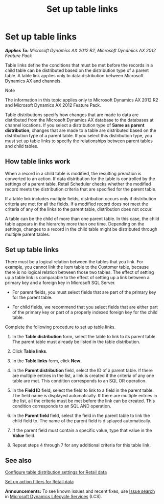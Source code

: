 ﻿---
title: Set up table links
TOCTitle: Set up table links
ms:assetid: b803b6aa-4485-4da0-9cc5-eaf8bf5ec741
ms:mtpsurl: https://technet.microsoft.com/en-us/library/JJ679932(v=AX.60)
ms:contentKeyID: 49557914
ms.date: 05/18/2015
mtps_version: v=AX.60
---

# Set up table links 


_**Applies To:** Microsoft Dynamics AX 2012 R2, Microsoft Dynamics AX 2012 Feature Pack_

Table links define the conditions that must be met before the records in a child table can be distributed based on the distribution type of a parent table. A table link applies only to data distribution between Microsoft Dynamics AX and channels.


> [!NOTE]
> <P>The information in this topic applies only to Microsoft Dynamics AX 2012 R2 and Microsoft Dynamics AX 2012 Feature Pack.</P>



Table distributions specify how changes that are made to data are distributed from the Microsoft Dynamics AX database to the databases at channel locations. If you select a distribution type of **Same as parent distribution**, changes that are made to a table are distributed based on the distribution type of a parent table. If you select this distribution type, you must set up table links to specify the relationships between parent tables and child tables.

## How table links work

When a record in a child table is modified, the resulting preaction is converted to an action. If data distribution for the table is controlled by the settings of a parent table, Retail Scheduler checks whether the modified record meets the distribution criteria that are specified for the parent table.

If a table link includes multiple fields, distribution occurs only if distribution criteria are met for all the fields. If a modified record does not meet the criteria of any of the links to the parent table, distribution does not occur.

A table can be the child of more than one parent table. In this case, the child table appears in the hierarchy more than one time. Depending on the settings, changes to a record in the child table might be distributed through multiple parent tables.

## Set up table links

There must be a logical relation between the tables that you link. For example, you cannot link the Item table to the Customer table, because there is no logical relation between those two tables. The effect of setting up a table link is comparable to the effect of setting up a link between a primary key and a foreign key in Microsoft SQL Server.

  - For parent fields, you must select fields that are part of the primary key for the parent table.

  - For child fields, we recommend that you select fields that are either part of the primary key or part of a properly indexed foreign key for the child table.

Complete the following procedure to set up table links.

1.  In the **Table distribution** form, select the table to link to its parent table. The parent table must already be listed in the table distribution.

2.  Click **Table links**.

3.  In the **Table links** form, click **New**.

4.  In the **Parent distribution** field, select the ID of a parent table. If there are multiple entries in the list, a link is created if the criteria of any one table are met. This condition corresponds to an SQL OR operation.

5.  In the **Field ID** field, select the field to link to a field in the parent table. The field name is displayed automatically. If there are multiple entries in the list, all the criteria must be met before the link can be created. This condition corresponds to an SQL AND operation.

6.  In the **Parent field** field, select the field in the parent table to link the child field to. The name of the parent field is displayed automatically.

7.  If the parent field must contain a specific value, type that value in the **Value** field.

8.  Repeat steps 4 through 7 for any additional criteria for this table link.

## See also

[Configure table distribution settings for Retail data](configure-table-distribution-settings-for-retail-data.md)

[Set up action filters for Retail data](set-up-action-filters-for-retail-data.md)

  
**Announcements:** To see known issues and recent fixes, use [Issue search](http://go.microsoft.com/fwlink/?linkid=389258) in [Microsoft Dynamics Lifecycle Services](http://go.microsoft.com/fwlink/?linkid=306505) (LCS).

